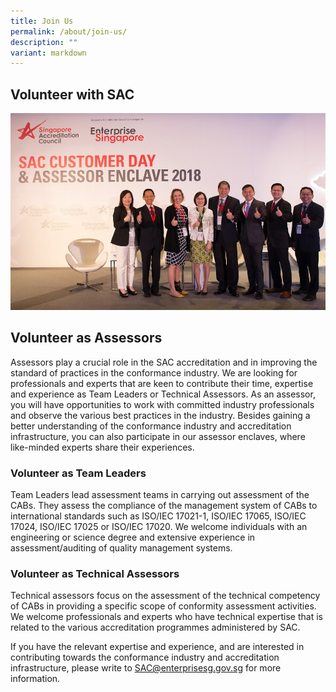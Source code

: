```yaml
---
title: Join Us
permalink: /about/join-us/
description: ""
variant: markdown
---
```

## Volunteer with SAC
![Career with SAC](/images/about/career-with-sac.jpg)


<!-- COMMENT: the '{:target="_blank"}' at the end of the Markdown webpage URL syntax is used to open the URL in a new window tab -->
<!-- COMMENT: Markdown email addresses are enclosed using '<>' -->


## Volunteer as Assessors

Assessors play a crucial role in the SAC accreditation and in improving the standard of practices in the conformance industry. We are looking for professionals and experts that are keen to contribute their time, expertise and experience as Team Leaders or Technical Assessors. As an assessor, you will have opportunities to work with committed industry professionals and observe the various best practices in the industry. Besides gaining a better understanding of the conformance industry and accreditation infrastructure, you can also participate in our assessor enclaves, where like-minded experts share their experiences.

### Volunteer as Team Leaders
Team Leaders lead assessment teams in carrying out assessment of the CABs. They assess the compliance of the management system of CABs to international standards such as ISO/IEC 17021-1, ISO/IEC 17065, ISO/IEC 17024, ISO/IEC 17025 or ISO/IEC 17020. We welcome individuals with an engineering or science degree and extensive experience in assessment/auditing of quality management systems.

### Volunteer as Technical Assessors
Technical assessors focus on the assessment of the technical competency of CABs in providing a specific scope of conformity assessment activities. We welcome professionals and experts who have technical expertise that is related to the various accreditation programmes administered by SAC. 

If you have the relevant expertise and experience, and are interested in contributing towards the conformance industry and accreditation infrastructure, please write to <a href="mailto:SAC@enterprisesg.gov.sg">SAC@enterprisesg.gov.sg</a> for more information.